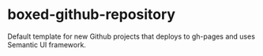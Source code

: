 # boxed-github-repository
Default template for new Github projects that deploys to gh-pages and uses Semantic UI framework.
